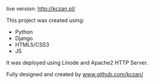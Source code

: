 live version: http://kczan.pl/

This project was created using:
 

 - Python
 - Django
 - HTML5/CSS3
 - JS

It was deployed using Linode and Apache2 HTTP Server.

Fully designed and created by www.github.com/kczan/
